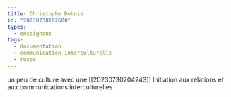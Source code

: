 ```yaml
---
title: Christophe Dubois
id: "20230730192600"
types:
  - enseignant
tags:
  - documentation
  - communication interculturelle
  - russe
---
```


un peu de culture avec une [[20230730204243]] Initiation aux relations et aux communications interculturelles